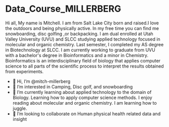 # Data_Course_MILLERBERG

Hi all,
My name is Mitchell. I am from Salt Lake City born and raised.I love the outdoors and being physically active. In my free time you can find me snowboarding, disc golfing ,or backpacking. I am dual enrolled at Utah Valley University (UVU) and SLCC studying applied technology focused  in molecular and organic chemistry. Last semester, I completed my AS degree in Biotechnology at SLCC. I am currently working to graduate from UVU with a bachelor's degree in Bioinformatics and a minor in Chemistry. Bioinformatics is an interdisciplinary field of biology that applies computer science to all parts of the scientific process to interpret the results obtained from experiments. 

 
- 👋 Hi, I’m @mitch-millerberg
- 👀 I’m interested in Camping, Disc golf, and snowboarding
- 🌱 I’m currently learning about applied technology to the domain of Biology. Learning how to apply computer science methods. I enjoy reading about molecular and organic chemistry. I am learning how to juggle.
- 💞️ I’m looking to collaborate on Human physical health related data and insight 

